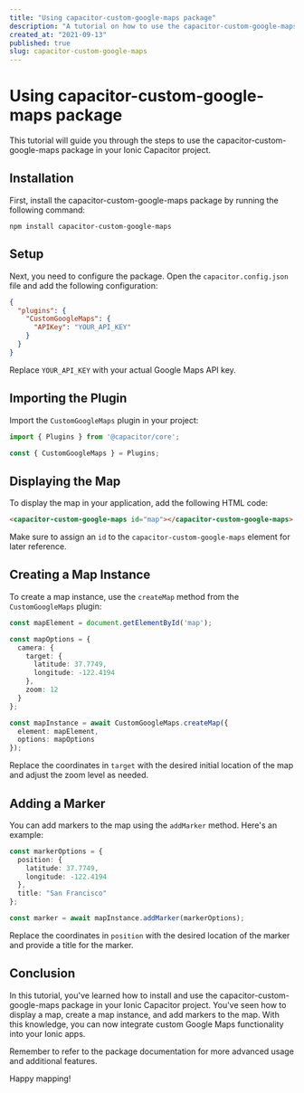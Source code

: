 ```yaml
---
title: "Using capacitor-custom-google-maps package"
description: "A tutorial on how to use the capacitor-custom-google-maps package"
created_at: "2021-09-13"
published: true
slug: capacitor-custom-google-maps
---
```


# Using capacitor-custom-google-maps package

This tutorial will guide you through the steps to use the capacitor-custom-google-maps package in your Ionic Capacitor project.

## Installation

First, install the capacitor-custom-google-maps package by running the following command:

```shell
npm install capacitor-custom-google-maps
```

## Setup

Next, you need to configure the package. Open the `capacitor.config.json` file and add the following configuration:

```json
{
  "plugins": {
    "CustomGoogleMaps": {
      "APIKey": "YOUR_API_KEY"
    }
  }
}
```

Replace `YOUR_API_KEY` with your actual Google Maps API key.

## Importing the Plugin

Import the `CustomGoogleMaps` plugin in your project:

```typescript
import { Plugins } from '@capacitor/core';

const { CustomGoogleMaps } = Plugins;
```

## Displaying the Map

To display the map in your application, add the following HTML code:

```html
<capacitor-custom-google-maps id="map"></capacitor-custom-google-maps>
```

Make sure to assign an `id` to the `capacitor-custom-google-maps` element for later reference.

## Creating a Map Instance

To create a map instance, use the `createMap` method from the `CustomGoogleMaps` plugin:

```typescript
const mapElement = document.getElementById('map');

const mapOptions = {
  camera: {
    target: {
      latitude: 37.7749,
      longitude: -122.4194
    },
    zoom: 12
  }
};

const mapInstance = await CustomGoogleMaps.createMap({
  element: mapElement,
  options: mapOptions
});
```

Replace the coordinates in `target` with the desired initial location of the map and adjust the zoom level as needed.

## Adding a Marker

You can add markers to the map using the `addMarker` method. Here's an example:

```typescript
const markerOptions = {
  position: {
    latitude: 37.7749,
    longitude: -122.4194
  },
  title: "San Francisco"
};

const marker = await mapInstance.addMarker(markerOptions);
```

Replace the coordinates in `position` with the desired location of the marker and provide a title for the marker.

## Conclusion

In this tutorial, you've learned how to install and use the capacitor-custom-google-maps package in your Ionic Capacitor project. You've seen how to display a map, create a map instance, and add markers to the map. With this knowledge, you can now integrate custom Google Maps functionality into your Ionic apps.

Remember to refer to the package documentation for more advanced usage and additional features.

Happy mapping!